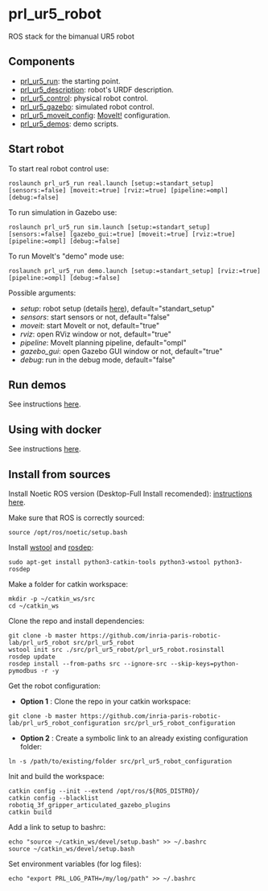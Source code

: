 # prl_ur5_robot
ROS stack for the bimanual UR5 robot

## Components

- [prl_ur5_run](prl_ur5_run/README.md): the starting point.
- [prl_ur5_description](prl_ur5_description/README.md): robot's URDF description.
- [prl_ur5_control](prl_ur5_control/README.md): physical robot control.
- [prl_ur5_gazebo](prl_ur5_gazebo/README.md): simulated robot control.
- [prl_ur5_moveit_config](prl_ur5_moveit_config/README.md): [MoveIt!](https://ros-planning.github.io/moveit_tutorials/) configuration.
- [prl_ur5_demos](prl_ur5_demos/README.md): demo scripts.

## Start robot

To start real robot control use:

```
roslaunch prl_ur5_run real.launch [setup:=standart_setup] [sensors:=false] [moveit:=true] [rviz:=true] [pipeline:=ompl] [debug:=false]
```

To run simulation in Gazebo use:

```
roslaunch prl_ur5_run sim.launch [setup:=standart_setup] [sensors:=false] [gazebo_gui:=true] [moveit:=true] [rviz:=true] [pipeline:=ompl] [debug:=false]
```

To run MoveIt's "demo" mode use:

```
roslaunch prl_ur5_run demo.launch [setup:=standart_setup] [rviz:=true] [pipeline:=ompl] [debug:=false]
```

Possible arguments:

- _setup_: robot setup (details [here](prl_ur5_description/README.md)), default="standart_setup"
- _sensors_: start sensors or not, default="false"
- _moveit_: start MoveIt or not, default="true"
- _rviz_: open RViz window or not, default="true"
- _pipeline_: MoveIt planning pipeline, default="ompl"
- _gazebo_gui_: open Gazebo GUI window or not, default="true"
- _debug_: run in the debug mode, default="false"

## Run demos

See instructions [here](prl_ur5_demos/README.md).

## Using with docker

See instructions [here](https://github.com/inria-paris-robotic-lab/prl_containers).

## Install from sources

Install Noetic ROS version (Desktop-Full Install recomended):
[instructions here](http://wiki.ros.org/noetic/Installation/Ubuntu).

Make sure that ROS is correctly sourced:

```
source /opt/ros/noetic/setup.bash
```

Install [wstool](http://wiki.ros.org/wstool) and [rosdep](http://wiki.ros.org/rosdep):

```
sudo apt-get install python3-catkin-tools python3-wstool python3-rosdep
```

Make a folder for catkin workspace:

```
mkdir -p ~/catkin_ws/src
cd ~/catkin_ws
```

Clone the repo and install dependencies:

```
git clone -b master https://github.com/inria-paris-robotic-lab/prl_ur5_robot src/prl_ur5_robot
wstool init src ./src/prl_ur5_robot/prl_ur5_robot.rosinstall
rosdep update
rosdep install --from-paths src --ignore-src --skip-keys=python-pymodbus -r -y
```

Get the robot configuration:
* **Option 1** :
Clone the repo in your catkin workspace:
```
git clone -b master https://github.com/inria-paris-robotic-lab/prl_ur5_robot_configuration src/prl_ur5_robot_configuration
```
* **Option 2** :
Create a symbolic link to an already existing configuration folder:
```
ln -s /path/to/existing/folder src/prl_ur5_robot_configuration
```

Init and build the workspace:

```
catkin config --init --extend /opt/ros/${ROS_DISTRO}/
catkin config --blacklist robotiq_3f_gripper_articulated_gazebo_plugins
catkin build
```

Add a link to setup to bashrc:

```
echo "source ~/catkin_ws/devel/setup.bash" >> ~/.bashrc
source ~/catkin_ws/devel/setup.bash
```

Set environment variables (for log files):

```
echo "export PRL_LOG_PATH=/my/log/path" >> ~/.bashrc
```
